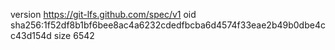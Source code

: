 version https://git-lfs.github.com/spec/v1
oid sha256:1f52df8b1bf6bee8ac4a6232cdedfbcba6d4574f33eae2b49b0dbe4cc43d154d
size 6542
